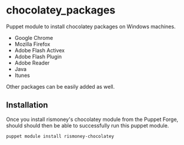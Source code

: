 # chocolatey_packages #

Puppet module to install chocolatey packages on Windows machines.

- Google Chrome
- Mozilla Firefox
- Adobe Flash Activex
- Adobe Flash Plugin
- Adobe Reader
- Java
- Itunes

Other packages can be easily added as well.

## Installation

Once you install rismoney's chocolatey module from the Puppet Forge, should should then be able to successfully run 
this puppet module.


```bash
puppet module install rismoney-chocolatey
```
